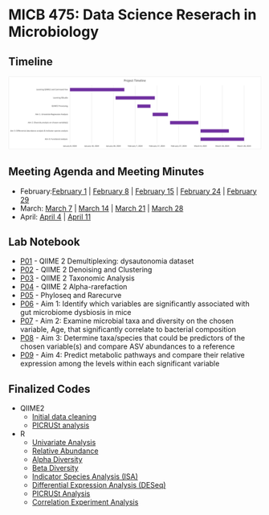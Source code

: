 # MICB 475: Data Science Reserach in Microbiology

## Timeline ##
<img src="/meeting_minutes/micb_475_timeline.png" >

## Meeting Agenda and Meeting Minutes ##
* February:[February 1](/meeting_minutes/Feb_1.md) | [February 8](/meeting_minutes/Feb_8.md) | [February 15](/meeting_minutes/Feb_15.md) | [February 24](/meeting_minutes/Feb_24.md) | [February 29](/meeting_minutes/Feb_29.md)
* March: [March 7](/meeting_minutes/Mar_7.md) | [March 14](/meeting_minutes/Mar_14.md) | [March 21](/meeting_minutes/Mar_21.md) | [March 28](/meeting_minutes/Mar_28.md)
* April: [April 4](/meeting_minutes/Apr_4.md) | [April 11](/meeting_minutes/Apr_11.md)

## Lab Notebook ##
* [P01](/Notebook/P01.md) - QIIME 2 Demultiplexing: dysautonomia dataset
* [P02](/Notebook/P02.md) - QIIME 2 Denoising and Clustering
* [P03](/Notebook/P02.md) - QIIME 2 Taxonomic Analysis
* [P04](/Notebook/P04.md) - QIIME 2 Alpha-rarefaction
* [P05](/Notebook/P05.md) - Phyloseq and Rarecurve
* [P06](/Notebook/P06.md) - Aim 1: Identify which variables are significantly associated with gut microbiome dysbiosis in mice
* [P07](/Notebook/P07.md) - Aim 2: Examine microbial taxa and diversity on the chosen variable, Age, that significantly correlate to bacterial composition
* [P08](/Notebook/P08.md) - Aim 3: Determine taxa/species that could be predictors of the chosen variable(s) and compare ASV abundances to a reference
* [P09](/Notebook/P09.md) - Aim 4: Predict metabolic pathways and compare their relative expression among the levels within each significant variable

## Finalized Codes ##
* QIIME2
  * [Initial data cleaning](/Scripts_final/Initial_data_processing.txt)
  * [PICRUSt analysis](/Scripts_final/PICRUSt_QIIME2.txt)
* R
  * [Univariate Analysis](/Scripts_final/Univariate_analysis.R)
  * [Relative Abundance](/Scripts_final/Relative_abundance.R)
  * [Alpha Diversity](/Scripts_final/Alpha_diversity.R)
  * [Beta Diversity](/Scripts_final/Beta_diversity.R)
  * [Indicator Species Analysis (ISA)](Scripts_final/ISA.R)
  * [Differential Expression Analysis (DESeq)](Scripts_final/DESeq.R)
  * [PICRUSt Analysis](/Scripts_final/PICRUSt_R.txt)
  * [Correlation Experiment Analysis](/Scripts_final/Correlation.R)
